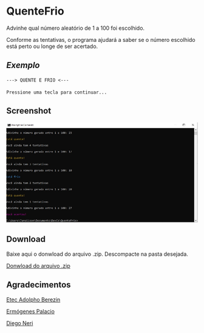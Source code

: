 # QuenteFrio

Advinhe qual número aleatório de 1 a 100 foi escolhido.

Conforme as tentativas, o programa ajudará a saber se o número escolhido está perto ou longe de ser acertado.

## _Exemplo_

```
---> QUENTE E FRIO <---

Pressione uma tecla para continuar...

```

## Screenshot

![tela do programa](tela.png.jpg)

## Download 

Baixe aqui o donwload do arquivo .zip.
Descompacte na pasta desejada.

[Donwload do arquivo .zip](/dist/QuenteFrio.zip)

## Agradecimentos 

[Etec Adolpho Berezin](https://www.cps.sp.gov.br/etecs/etec-adolpho-berezin/)

[Ermógenes Palacio](https://github.com/ermogenes)

[Diego Neri](https://github.com/diegoneri)
